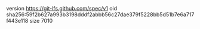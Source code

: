 version https://git-lfs.github.com/spec/v1
oid sha256:59f2b627a993b3198dddf2abbb56c27dae379f5228bb5d51b7e6a717f443e118
size 7010

